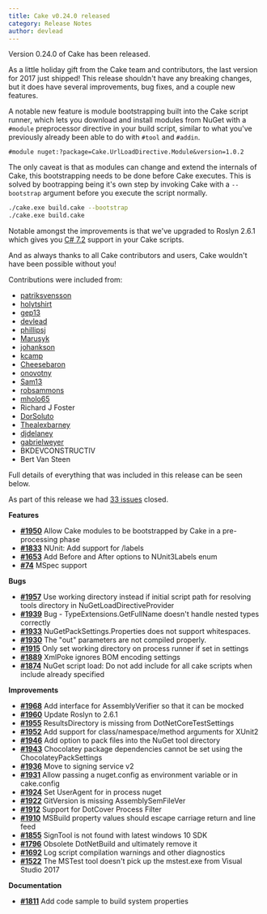```yaml
---
title: Cake v0.24.0 released
category: Release Notes
author: devlead
---
```


Version 0.24.0 of Cake has been released.

As a little holiday gift from the Cake team and contributors, the last version for 2017 just shipped!
This release shouldn't have any breaking changes, but it does have several improvements, bug fixes, and a couple new features.

A notable new feature is module bootstrapping built into the Cake script runner, which lets you download and install modules from NuGet with a `#module` preprocessor directive in your build script, similar to what you've previously already been able to do with `#tool` and `#addin`.

```cake
#module nuget:?package=Cake.UrlLoadDirective.Module&version=1.0.2
```

The only caveat is that as modules can change and extend the internals of Cake, this bootstrapping needs to be done before Cake executes. This is solved by bootrapping being it's own step by invoking Cake with a `--bootstrap` argument before you execute the script normally.

```bash
./cake.exe build.cake --bootstrap
./cake.exe build.cake
```

Notable amongst the improvements is that we've upgraded to Roslyn 2.6.1 which gives you [C# 7.2](https://docs.microsoft.com/en-us/dotnet/csharp/whats-new/csharp-7-2) support in your Cake scripts.

And as always thanks to all Cake contributors and users, Cake wouldn't have been possible without you!

Contributions were included from:
- [patriksvensson](https://github.com/patriksvensson)
- [holytshirt](https://github.com/holytshirt)
- [gep13](https://github.com/gep13)
- [devlead](https://github.com/devlead)
- [phillipsj](https://github.com/phillipsj)
- [Marusyk](https://github.com/Marusyk)
- [johankson](https://github.com/johankson)
- [kcamp](https://github.com/kcamp)
- [Cheesebaron](https://github.com/Cheesebaron)
- [onovotny](https://github.com/onovotny)
- [Sam13](https://github.com/Sam13)
- [robsammons](https://github.com/robsammons)
- [mholo65](https://github.com/mholo65)
- Richard J Foster
- [DorSoluto](https://github.com/DorSoluto)
- [Thealexbarney](https://github.com/Thealexbarney)
- [djdelaney](https://github.com/djdelaney)
- [gabrielweyer](https://github.com/gabrielweyer)
- BKDEVCONSTRUCTIV
- Bert Van Steen


Full details of everything that was included in this release can be seen below.

<!--excerpt-->

As part of this release we had [33 issues](https://github.com/cake-build/cake/issues?milestone=43&state=closed) closed.


__Features__

- [__#1950__](https://github.com/cake-build/cake/issues/1950) Allow Cake modules to be bootstrapped by Cake in a pre-processing phase
- [__#1833__](https://github.com/cake-build/cake/issues/1833) NUnit: Add support for /labels
- [__#1653__](https://github.com/cake-build/cake/issues/1653) Add Before and After options to NUnit3Labels enum
- [__#74__](https://github.com/cake-build/cake/issues/74) MSpec support

__Bugs__

- [__#1957__](https://github.com/cake-build/cake/issues/1957) Use working directory instead if initial script path for resolving tools directory in NuGetLoadDirectiveProvider
- [__#1939__](https://github.com/cake-build/cake/issues/1939) Bug - TypeExtensions.GetFullName doesn't handle nested types correctly
- [__#1933__](https://github.com/cake-build/cake/issues/1933) NuGetPackSettings.Properties does not support whitespaces.
- [__#1930__](https://github.com/cake-build/cake/issues/1930) The "out" parameters are not compiled properly.
- [__#1915__](https://github.com/cake-build/cake/issues/1915) Only set working directory on process runner if set in settings
- [__#1889__](https://github.com/cake-build/cake/issues/1889) XmlPoke ignores BOM encoding settings
- [__#1874__](https://github.com/cake-build/cake/issues/1874) NuGet script load: Do not add include for all cake scripts when include already specified

__Improvements__

- [__#1968__](https://github.com/cake-build/cake/issues/1968) Add interface for AssemblyVerifier so that it can be mocked
- [__#1960__](https://github.com/cake-build/cake/issues/1960) Update Roslyn to 2.6.1
- [__#1955__](https://github.com/cake-build/cake/issues/1955) ResultsDirectory is missing from DotNetCoreTestSettings
- [__#1952__](https://github.com/cake-build/cake/issues/1952) Add support for class/namespace/method arguments for XUnit2
- [__#1946__](https://github.com/cake-build/cake/issues/1946) Add option to pack files into the NuGet tool directory
- [__#1943__](https://github.com/cake-build/cake/issues/1943) Chocolatey package dependencies cannot be set using the ChocolateyPackSettings
- [__#1936__](https://github.com/cake-build/cake/pull/1936) Move to signing service v2
- [__#1931__](https://github.com/cake-build/cake/issues/1931) Allow passing a nuget.config as environment variable or in cake.config
- [__#1924__](https://github.com/cake-build/cake/issues/1924) Set UserAgent for in process nuget
- [__#1922__](https://github.com/cake-build/cake/issues/1922) GitVersion is missing AssemblySemFileVer
- [__#1912__](https://github.com/cake-build/cake/issues/1912) Support for DotCover Process Filter
- [__#1910__](https://github.com/cake-build/cake/issues/1910) MSBuild property values should escape carriage return and line feed
- [__#1855__](https://github.com/cake-build/cake/issues/1855) SignTool is not found with latest windows 10 SDK
- [__#1796__](https://github.com/cake-build/cake/issues/1796) Obsolete DotNetBuild and ultimately remove it
- [__#1692__](https://github.com/cake-build/cake/issues/1692) Log script compilation warnings and other diagnostics
- [__#1522__](https://github.com/cake-build/cake/issues/1522) The MSTest tool doesn't pick up the mstest.exe from Visual Studio 2017

__Documentation__

- [__#1811__](https://github.com/cake-build/cake/issues/1811) Add code sample to build system properties
